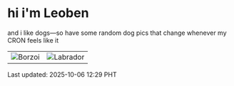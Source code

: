 # hi i'm Leoben

and i like dogs—so have some random dog pics that change whenever my CRON feels like it

|  |  |
|--------|----------|
| ![Borzoi](https://random-dog-vercel.vercel.app/api/random-borzoi?v=1759724971) | ![Labrador](https://random-dog-vercel.vercel.app/api/random-labrador?v=1759724971) |

Last updated: 2025-10-06 12:29 PHT
